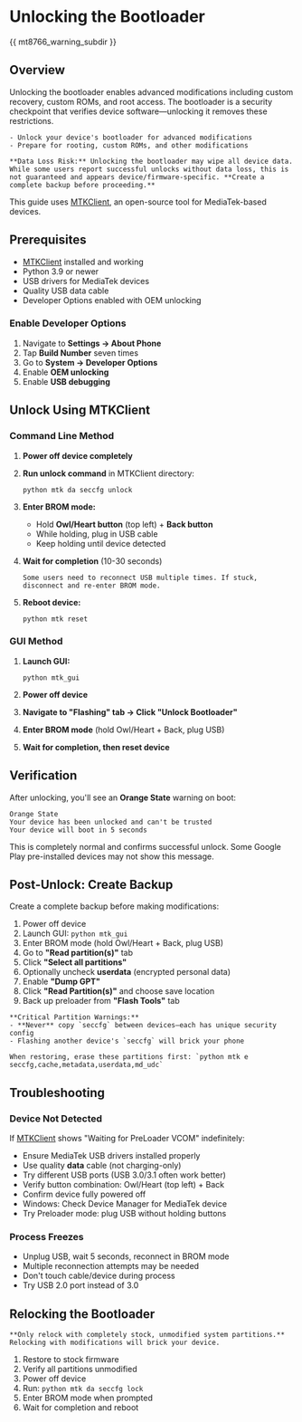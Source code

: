 # Unlocking the Bootloader

{{ mt8766_warning_subdir }}

## Overview

Unlocking the bootloader enables advanced modifications including custom recovery, custom ROMs, and root access. The bootloader is a security checkpoint that verifies device software—unlocking it removes these restrictions.

```{admonition} What you'll accomplish
- Unlock your device's bootloader for advanced modifications
- Prepare for rooting, custom ROMs, and other modifications
```

```{warning}
**Data Loss Risk:** Unlocking the bootloader may wipe all device data. While some users report successful unlocks without data loss, this is not guaranteed and appears device/firmware-specific. **Create a complete backup before proceeding.**
```

This guide uses [MTKClient](https://github.com/bkerler/mtkclient), an open-source tool for MediaTek-based devices.

## Prerequisites

- [MTKClient](https://github.com/bkerler/mtkclient) installed and working
- Python 3.9 or newer
- USB drivers for MediaTek devices
- Quality USB data cable
- Developer Options enabled with OEM unlocking

### Enable Developer Options

1. Navigate to **Settings → About Phone**
2. Tap **Build Number** seven times
3. Go to **System → Developer Options**
4. Enable **OEM unlocking**
5. Enable **USB debugging**

## Unlock Using MTKClient

### Command Line Method

1. **Power off device completely**

2. **Run unlock command** in MTKClient directory:
   ```
   python mtk da seccfg unlock
   ```

3. **Enter BROM mode:**
   - Hold **Owl/Heart button** (top left) + **Back button**
   - While holding, plug in USB cable
   - Keep holding until device detected

4. **Wait for completion** (10-30 seconds)

   ```{note}
   Some users need to reconnect USB multiple times. If stuck, disconnect and re-enter BROM mode.
   ```

5. **Reboot device:**
   ```
   python mtk reset
   ```

### GUI Method

1. **Launch GUI:**
   ```
   python mtk_gui
   ```

2. **Power off device**

3. **Navigate to "Flashing" tab → Click "Unlock Bootloader"**

4. **Enter BROM mode** (hold Owl/Heart + Back, plug USB)

5. **Wait for completion, then reset device**

## Verification

After unlocking, you'll see an **Orange State** warning on boot:

```
Orange State
Your device has been unlocked and can't be trusted
Your device will boot in 5 seconds
```

This is completely normal and confirms successful unlock. Some Google Play pre-installed devices may not show this message.

## Post-Unlock: Create Backup

Create a complete backup before making modifications:

1. Power off device
2. Launch GUI: `python mtk_gui`
3. Enter BROM mode (hold Owl/Heart + Back, plug USB)
4. Go to **"Read partition(s)"** tab
5. Click **"Select all partitions"**
6. Optionally uncheck **userdata** (encrypted personal data)
7. Enable **"Dump GPT"**
8. Click **"Read Partition(s)"** and choose save location
9. Back up preloader from **"Flash Tools"** tab

```{warning}
**Critical Partition Warnings:**
- **Never** copy `seccfg` between devices—each has unique security config
- Flashing another device's `seccfg` will brick your phone

When restoring, erase these partitions first: `python mtk e seccfg,cache,metadata,userdata,md_udc`
```

## Troubleshooting

### Device Not Detected

If [MTKClient](https://github.com/bkerler/mtkclient) shows "Waiting for PreLoader VCOM" indefinitely:

- Ensure MediaTek USB drivers installed properly
- Use quality **data** cable (not charging-only)
- Try different USB ports (USB 3.0/3.1 often work better)
- Verify button combination: Owl/Heart (top left) + Back
- Confirm device fully powered off
- Windows: Check Device Manager for MediaTek device
- Try Preloader mode: plug USB without holding buttons

### Process Freezes

- Unplug USB, wait 5 seconds, reconnect in BROM mode
- Multiple reconnection attempts may be needed
- Don't touch cable/device during process
- Try USB 2.0 port instead of 3.0

## Relocking the Bootloader

```{danger}
**Only relock with completely stock, unmodified system partitions.**
Relocking with modifications will brick your device.
```

1. Restore to stock firmware
2. Verify all partitions unmodified
3. Power off device
4. Run: `python mtk da seccfg lock`
5. Enter BROM mode when prompted
6. Wait for completion and reboot
